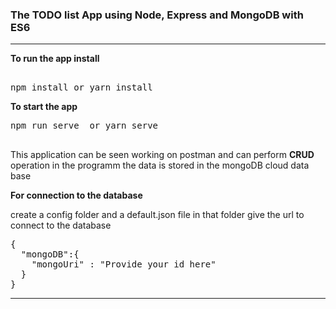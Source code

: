 ### The TODO list App using Node, Express and MongoDB with ES6
***
**To run the app install**

<pre>

npm install or yarn install 
</pre>

**To start the app**

<pre>
npm run serve  or yarn serve

</pre>

This application can be seen working on postman and can perform **CRUD** operation in the programm the data is stored in the mongoDB cloud data base 

**For connection to the database**

create a config folder and a default.json file in that folder give the url to connect to the database

<pre>
{
  "mongoDB":{
    "mongoUri" : "Provide your id here"    
  }
}
</pre>
***